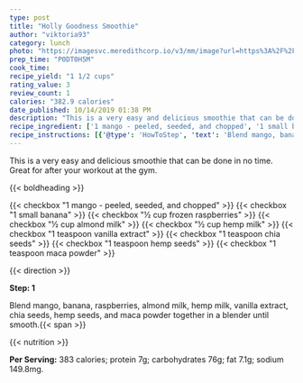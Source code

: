 ```yaml
---
type: post
title: "Holly Goodness Smoothie"
author: "viktoria93"
category: lunch
photo: "https://imagesvc.meredithcorp.io/v3/mm/image?url=https%3A%2F%2Fimages.media-allrecipes.com%2Fuserphotos%2F4485620.jpg"
prep_time: "P0DT0H5M"
cook_time: 
recipe_yield: "1 1/2 cups"
rating_value: 3
review_count: 1
calories: "382.9 calories"
date_published: 10/14/2019 01:38 PM
description: "This is a very easy and delicious smoothie that can be done in no time. Great for after your workout at the gym."
recipe_ingredient: ['1 mango - peeled, seeded, and chopped', '1 small banana', '½ cup frozen raspberries', '½ cup almond milk', '½ cup hemp milk', '1 teaspoon vanilla extract', '1 teaspoon chia seeds', '1 teaspoon hemp seeds', '1 teaspoon maca powder']
recipe_instructions: [{'@type': 'HowToStep', 'text': 'Blend mango, banana, raspberries, almond milk, hemp milk, vanilla extract, chia seeds, hemp seeds, and maca powder together in a blender until smooth.\n'}]
---
```


This is a very easy and delicious smoothie that can be done in no time. Great for after your workout at the gym. 

{{< boldheading >}}

{{< checkbox "1  mango - peeled, seeded, and chopped" >}}
{{< checkbox "1 small banana" >}}
{{< checkbox "½ cup frozen raspberries" >}}
{{< checkbox "½ cup almond milk" >}}
{{< checkbox "½ cup hemp milk" >}}
{{< checkbox "1 teaspoon vanilla extract" >}}
{{< checkbox "1 teaspoon chia seeds" >}}
{{< checkbox "1 teaspoon hemp seeds" >}}
{{< checkbox "1 teaspoon maca powder" >}}


{{< direction >}}

**Step: 1**

Blend mango, banana, raspberries, almond milk, hemp milk, vanilla extract, chia seeds, hemp seeds, and maca powder together in a blender until smooth.{{< span >}}

{{< nutrition >}}

**Per Serving:** 383 calories; protein 7g; carbohydrates 76g; fat 7.1g; sodium 149.8mg.